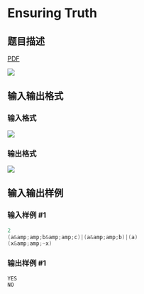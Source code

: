 # Ensuring Truth

## 题目描述

[problemUrl]: https://uva.onlinejudge.org/index.php?option=com_onlinejudge&Itemid=8&category=25&page=show_problem&problem=2342

[PDF](https://uva.onlinejudge.org/external/113/p11357.pdf)

![](https://cdn.luogu.com.cn/upload/vjudge_pic/UVA11357/4cb7036a5059b6b6dac493a7a452bcd30f868fc4.png)

## 输入输出格式

### 输入格式

![](https://cdn.luogu.com.cn/upload/vjudge_pic/UVA11357/a6e05eab321cc8a3c9e4a1f9cdf5252fb39f9d17.png)

### 输出格式

![](https://cdn.luogu.com.cn/upload/vjudge_pic/UVA11357/641ac01ad1c677961eae19339aa9ac060f2f6910.png)

## 输入输出样例

### 输入样例 #1

```cpp
2
(a&amp;amp;b&amp;amp;c)|(a&amp;amp;b)|(a)
(x&amp;amp;~x)
```


### 输出样例 #1

```cpp
YES
NO
```


